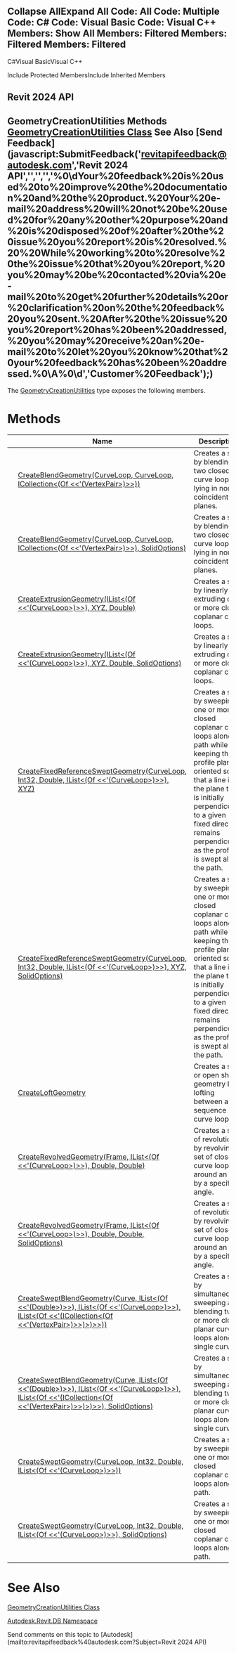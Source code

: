 ﻿

Collapse AllExpand All Code: All Code: Multiple Code: C# Code: Visual Basic Code: Visual C++  Members: Show All Members: Filtered Members: Filtered Members: Filtered   
---  
  
C#Visual BasicVisual C++

Include Protected MembersInclude Inherited Members

Revit 2024 API  
---  
GeometryCreationUtilities Methods  
[GeometryCreationUtilities Class](e829700d-48ff-0914-b288-5ceb93d8ee86.md) See Also [Send Feedback](javascript:SubmitFeedback\('revitapifeedback@autodesk.com','Revit 2024 API','','','','%0\\dYour%20feedback%20is%20used%20to%20improve%20the%20documentation%20and%20the%20product.%20Your%20e-mail%20address%20will%20not%20be%20used%20for%20any%20other%20purpose%20and%20is%20disposed%20of%20after%20the%20issue%20you%20report%20is%20resolved.%20%20While%20working%20to%20resolve%20the%20issue%20that%20you%20report,%20you%20may%20be%20contacted%20via%20e-mail%20to%20get%20further%20details%20or%20clarification%20on%20the%20feedback%20you%20sent.%20After%20the%20issue%20you%20report%20has%20been%20addressed,%20you%20may%20receive%20an%20e-mail%20to%20let%20you%20know%20that%20your%20feedback%20has%20been%20addressed.%0\\A%0\\d','Customer%20Feedback'\);)  
---  
  
The [GeometryCreationUtilities](e829700d-48ff-0914-b288-5ceb93d8ee86.md) type exposes the following members.

# Methods

|  | Name | Description |
| --- | --- | --- |
|  | [CreateBlendGeometry(CurveLoop, CurveLoop, ICollection<(Of <<'(VertexPair>)>>))](5098d8d3-af02-68fb-efb7-563949f6ab16.md) | Creates a solid by blending two closed curve loops lying in non-coincident planes. |
|  | [CreateBlendGeometry(CurveLoop, CurveLoop, ICollection<(Of <<'(VertexPair>)>>), SolidOptions)](3fde87b5-d0b6-1fb2-d051-ebe0dc977e76.md) | Creates a solid by blending two closed curve loops lying in non-coincident planes. |
|  | [CreateExtrusionGeometry(IList<(Of <<'(CurveLoop>)>>), XYZ, Double)](2dd1de2f-b8fc-60d6-30d8-46810f79c3fc.md) | Creates a solid by linearly extruding one or more closed coplanar curve loops. |
|  | [CreateExtrusionGeometry(IList<(Of <<'(CurveLoop>)>>), XYZ, Double, SolidOptions)](f72829bc-7108-1e8a-01e1-09c43bc275a9.md) | Creates a solid by linearly extruding one or more closed coplanar curve loops. |
|  | [CreateFixedReferenceSweptGeometry(CurveLoop, Int32, Double, IList<(Of <<'(CurveLoop>)>>), XYZ)](3155dd4c-0d52-c8c6-a3d6-6e2c84ed33bd.md) | Creates a solid by sweeping one or more closed coplanar curve loops along a path while keeping the profile plane oriented so that a line in the plane that is initially perpendicular to a given fixed direction remains perpendicular as the profile is swept along the path. |
|  | [CreateFixedReferenceSweptGeometry(CurveLoop, Int32, Double, IList<(Of <<'(CurveLoop>)>>), XYZ, SolidOptions)](480f1fad-541f-56ab-117d-eca46ed1eb9f.md) | Creates a solid by sweeping one or more closed coplanar curve loops along a path while keeping the profile plane oriented so that a line in the plane that is initially perpendicular to a given fixed direction remains perpendicular as the profile is swept along the path. |
|  | [CreateLoftGeometry](9f58eb60-84cb-4c6b-9b06-1df8007b12e0.md) | Creates a solid or open shell geometry by lofting between a sequence of curve loops. |
|  | [CreateRevolvedGeometry(Frame, IList<(Of <<'(CurveLoop>)>>), Double, Double)](0c40d432-48bb-1966-dd75-da490d209cdc.md) | Creates a solid of revolution by revolving a set of closed curve loops around an axis by a specified angle. |
|  | [CreateRevolvedGeometry(Frame, IList<(Of <<'(CurveLoop>)>>), Double, Double, SolidOptions)](c101e492-a39c-7051-246e-9b2e6e1b91f9.md) | Creates a solid of revolution by revolving a set of closed curve loops around an axis by a specified angle. |
|  | [CreateSweptBlendGeometry(Curve, IList<(Of <<'(Double>)>>), IList<(Of <<'(CurveLoop>)>>), IList<(Of <<'(ICollection<(Of <<'(VertexPair>)>>)>)>>))](a114fabf-1bc3-996a-2698-93f62bc95587.md) | Creates a solid by simultaneously sweeping and blending two or more closed planar curve loops along a single curve. |
|  | [CreateSweptBlendGeometry(Curve, IList<(Of <<'(Double>)>>), IList<(Of <<'(CurveLoop>)>>), IList<(Of <<'(ICollection<(Of <<'(VertexPair>)>>)>)>>), SolidOptions)](2c4b7ce3-676e-ee2d-ebc0-0a9ad57e55d5.md) | Creates a solid by simultaneously sweeping and blending two or more closed planar curve loops along a single curve. |
|  | [CreateSweptGeometry(CurveLoop, Int32, Double, IList<(Of <<'(CurveLoop>)>>))](0b9e6079-8c3b-2071-4311-c8c0b0e45ee9.md) | Creates a solid by sweeping one or more closed coplanar curve loops along a path. |
|  | [CreateSweptGeometry(CurveLoop, Int32, Double, IList<(Of <<'(CurveLoop>)>>), SolidOptions)](24f36c30-7400-9561-c630-b1e9865b50ae.md) | Creates a solid by sweeping one or more closed coplanar curve loops along a path. |
  
# See Also

[GeometryCreationUtilities Class](e829700d-48ff-0914-b288-5ceb93d8ee86.md)

[Autodesk.Revit.DB Namespace](87546ba7-461b-c646-cbb1-2cb8f5bff8b2.md)

Send comments on this topic to [Autodesk](mailto:revitapifeedback%40autodesk.com?Subject=Revit 2024 API)
